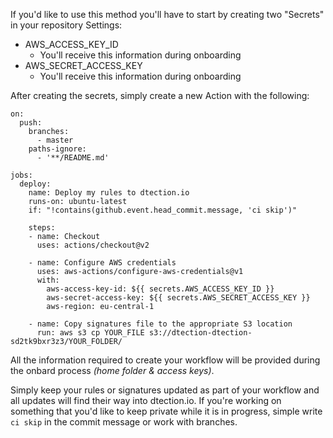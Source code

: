 If you'd like to use this method you'll have to start by creating two "Secrets" in your repository Settings:

- AWS_ACCESS_KEY_ID
  - You'll receive this information during onboarding
- AWS_SECRET_ACCESS_KEY
  - You'll receive this information during onboarding

After creating the secrets, simply create a new Action with the following:


```
on:
  push:
    branches:
      - master
    paths-ignore:
      - '**/README.md'

jobs:
  deploy:
    name: Deploy my rules to dtection.io
    runs-on: ubuntu-latest
    if: "!contains(github.event.head_commit.message, 'ci skip')"

    steps:
    - name: Checkout
      uses: actions/checkout@v2

    - name: Configure AWS credentials
      uses: aws-actions/configure-aws-credentials@v1
      with:
        aws-access-key-id: ${{ secrets.AWS_ACCESS_KEY_ID }}
        aws-secret-access-key: ${{ secrets.AWS_SECRET_ACCESS_KEY }}
        aws-region: eu-central-1

    - name: Copy signatures file to the appropriate S3 location
      run: aws s3 cp YOUR_FILE s3://dtection-dtection-sd2tk9bxr3z3/YOUR_FOLDER/
```

All the information required to create your workflow will be provided during the onbard process *(home folder & access keys)*.

Simply keep your rules or signatures updated as part of your workflow and all updates will find their way into dtection.io. If you're working on something that you'd like to keep private while it is in progress, simple write `ci skip` in the commit message or work with branches.
